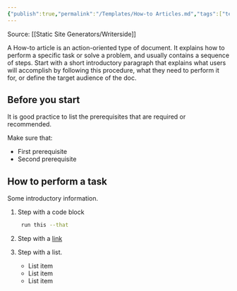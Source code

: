 ```yaml
---
{"publish":true,"permalink":"/Templates/How-to Articles.md","tags":["template"],"cssclasses":""}
---
```


Source: [[Static Site Generators/Writerside]]

A How-to article is an action-oriented type of document.
It explains how to perform a specific task or solve a problem, and usually contains a sequence of steps. Start with a short introductory paragraph that explains what users will accomplish by following this procedure, what they need to perform it for, or define the target audience of the doc.

## Before you start

It is good practice to list the prerequisites that are required or recommended.

Make sure that:
- First prerequisite
- Second prerequisite

## How to perform a task

Some introductory information.

1. Step with a code block

   ```bash
    run this --that
   ```

2. Step with a [link](https://www.jetbrains.com)

3. Step with a list.
   - List item
   - List item
   - List item